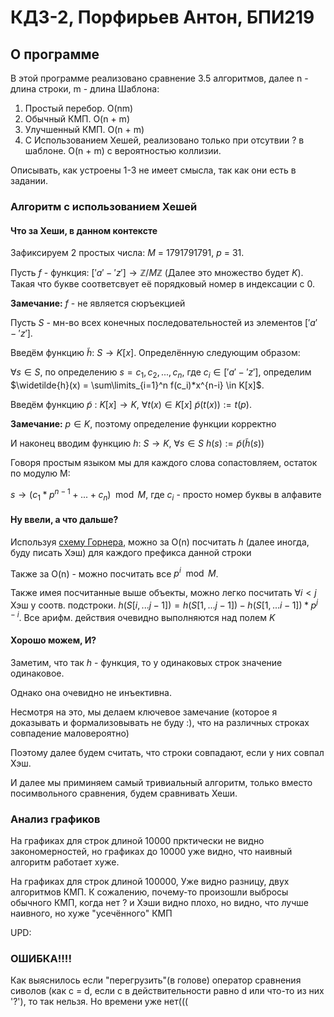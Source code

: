 # КДЗ-2, Порфирьев Антон, БПИ219

## О программе

В этой программе реализовано сравнение 3.5 алгоритмов, далее n - длина строки, m - длина Шаблона:
1. Простый перебор. O(nm)
2. Обычный КМП. O(n + m)
3. Улучшенный КМП. O(n + m)
4. С Использованием Хешей, реализовано только при отсутвии ? в шаблоне. O(n + m) с вероятностью коллизии.

Описывать, как устроены 1-3 не имеет смысла, так как они есть в задании.

### Алгоритм с использованием Хешей

#### Что за Хеши, в данном контексте

Зафиксируем 2 простых числа: $M$ = 1791791791, $p$ = 31.

Пусть $f$ - функция: $['a'-'z'] \to \mathbb{Z}/M\mathbb{Z}$ (Далее это множество будет $K$). Такая что букве соответсвует её порядковый номер в индексации с 0.

$\textbf{Замечание:}$ $f$ - не является сюръекцией

Пусть $S$ - мн-во всех конечных последовательностей из элементов $['a'-'z']$.

Введём функцию $\widetilde{h}$: $S \to K[x]$. Определённую следующим образом:

$\forall s \in S$, по определению $s = c_1,c_2,...,c_n$, где $c_i \in ['a'-'z']$, определим $\widetilde{h}(x) = \sum\limits_{i=1}^n f(c_i)*x^{n-i} \in K[x]$.

Введём функцию $\widetilde{p}$ : $K[x] \to K$, $\forall t(x) \in K[x] \ \widetilde{p}(t(x)) := t(p)$.

$\textbf{Замечание:}$ $p \in K$, поэтому определение функции корректно

И наконец вводим функцию $h$: $S \to K$, $\forall s \in S \ h(s) := \widetilde{p}(\widetilde{h}(s))$

Говоря простым языком мы для каждого слова сопастовляем, остаток по модулю M:

$s \to (c_1*p^{n - 1} + ... + c_n) \mod M$, где $c_i$ - просто номер буквы в алфавите

#### Ну ввели, а что дальше?

Используя [cхему Горнера](https://en.wikipedia.org/wiki/Horner%27s_method), можно за O(n) посчитать $h$ (далее иногда, буду писать Хэш) для каждого префикса данной строки

Также за O(n) - можно посчитать все $p^i \mod M$.

Также имея посчитанные выше объекты, можно легко посчитать $\forall i < j$ Хэш у соотв. подстроки. $h(S[i, ... j-1]) = h(S[1, ...j-1]) - h(S[1, ...i-1]) * p^{j - i}$. Все арифм. действия очевидно выполняются над полем $K$

#### Хорошо можем, И?

Заметим, что так $h$ - функция, то у одинаковых строк значение одинаковое.

Однако она очевидно не инъективна. 

Несмотря на это, мы делаем ключевое замечание (которое я доказывать и формализовывать не буду :), что на различных строках совпадение маловероятно)

Поэтому далее будем считать, что строки совпадают, если у них совпал Хэш.

И далее мы приминяем самый тривиальный алгоритм, только вместо посимвольного сравнения, будем сравнивать Хеши.

### Анализ графиков

На графиках для строк длиной 10000 прктически не видно закономерностей, но графиках до 10000 уже видно, что наивный алгоритм работает хуже.

На графиках для строк длиной 100000, Уже видно разницу, двух алгоритмов КМП. К сожалению, почему-то произошли выбросы обычного КМП, когда нет ? и Хэши видно плохо, но видно, что лучше наивного, но хуже "усечённого" КМП

UPD:

### ОШИБКА!!!!

Как выяснилось если "перегрузить"(в голове) оператор сравнения сиволов (как c = d, если c в действительности равно d или что-то из них '?'), то так нельзя. Но времени уже нет(((
